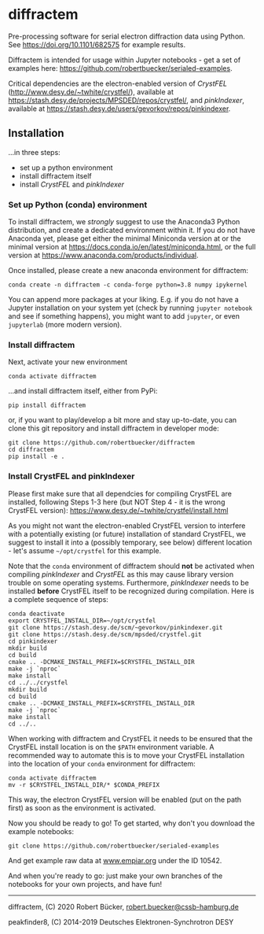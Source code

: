 # diffractem

Pre-processing software for serial electron diffraction data using Python.
See https://doi.org/10.1101/682575 for example results.

Diffractem is intended for usage within Jupyter notebooks - get a set of examples here: https://github.com/robertbuecker/serialed-examples.

Critical dependencies are the electron-enabled version of _CrystFEL_ (http://www.desy.de/~twhite/crystfel/), available at https://stash.desy.de/projects/MPSDED/repos/crystfel/, 
and _pinkIndexer_, available at https://stash.desy.de/users/gevorkov/repos/pinkindexer.

## Installation
...in three steps:
* set up a python environment
* install diffractem itself
* install _CrystFEL_ and _pinkIndexer_

### Set up Python (conda) environment 

To install diffractem, we _strongly_ suggest to use the Anaconda3 Python distribution, and create a dedicated environment within it.
If you do not have Anaconda yet, please get either the minimal Miniconda version at or the minimal version at https://docs.conda.io/en/latest/miniconda.html, or the full version at https://www.anaconda.com/products/individual.

Once installed, please create a new anaconda environment for diffractem:
```
conda create -n diffractem -c conda-forge python=3.8 numpy ipykernel
```
You can append more packages at your liking. 
E.g. if you do not have a Jupyter installation on your system yet (check by running `jupyter notebook` and see if something happens), you might want to add `jupyter`, or even `jupyterlab` (more modern version).

### Install diffractem

Next, activate your new environment
```
conda activate diffractem
```
...and install diffractem itself, either from PyPi:
```
pip install diffractem
```
or, if you want to play/develop a bit more and stay up-to-date, you can clone this git repository and install diffractem in developer mode:
```
git clone https://github.com/robertbuecker/diffractem
cd diffractem
pip install -e .
```

### Install CrystFEL and pinkIndexer
Please first make sure that all dependcies for compiling CrystFEL are installed, following Steps 1-3 here (but NOT Step 4 - it is the wrong CrystFEL version):
https://www.desy.de/~twhite/crystfel/install.html

As you might not want the electron-enabled CrystFEL version to interfere with a potentially existing (or future) installation of standard CrystFEL, we suggest to install it into a (possibly temporary, see below) different location - let's assume `~/opt/crystfel` for this example.

Note that the `conda` environment of diffractem should **not** be activated when compiling _pinkIndexer_ and _CrystFEL_ as this may cause library version trouble on some operating systems.
Furthermore, _pinkIndexer_ needs to be installed **before** CrystFEL itself to be recognized during compilation. 
Here is a complete sequence of steps:

```
conda deactivate
export CRYSTFEL_INSTALL_DIR=~/opt/crystfel
git clone https://stash.desy.de/scm/~gevorkov/pinkindexer.git
git clone https://stash.desy.de/scm/mpsded/crystfel.git
cd pinkindexer
mkdir build
cd build
cmake .. -DCMAKE_INSTALL_PREFIX=$CRYSTFEL_INSTALL_DIR
make -j `nproc`
make install
cd ../../crystfel
mkdir build
cd build
cmake .. -DCMAKE_INSTALL_PREFIX=$CRYSTFEL_INSTALL_DIR
make -j `nproc`
make install
cd ../..
```

When working with diffractem and CrystFEL it needs to be ensured that the CrystFEL install location is on the `$PATH` environment variable.
A recommended way to automate this is to move your CrystFEL installation into the location of your `conda` environment for diffractem:
```
conda activate diffractem
mv -r $CRYSTFEL_INSTALL_DIR/* $CONDA_PREFIX
```
This way, the electron CrystFEL version will be enabled (put on the path first) as soon as the environment is activated.

Now you should be ready to go! To get started, why don't you download the example notebooks:
```
git clone https://github.com/robertbuecker/serialed-examples
```
And get example raw data at www.empiar.org under the ID 10542.

And when you're ready to go: just make your own branches of the notebooks for your own projects, and have fun!

---
diffractem, (C) 2020 Robert Bücker, robert.buecker@cssb-hamburg.de

peakfinder8, (C) 2014-2019 Deutsches Elektronen-Synchrotron DESY
